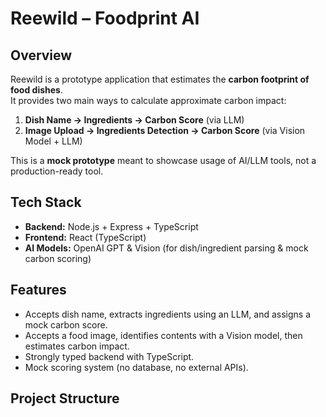 # Reewild – Foodprint AI

## Overview
Reewild is a prototype application that estimates the **carbon footprint of food dishes**.  
It provides two main ways to calculate approximate carbon impact:  
1. **Dish Name → Ingredients → Carbon Score** (via LLM)  
2. **Image Upload → Ingredients Detection → Carbon Score** (via Vision Model + LLM)

This is a **mock prototype** meant to showcase usage of AI/LLM tools, not a production-ready tool.

## Tech Stack
- **Backend:** Node.js + Express + TypeScript  
- **Frontend:** React (TypeScript)  
- **AI Models:** OpenAI GPT & Vision (for dish/ingredient parsing & mock carbon scoring)  

## Features
- Accepts dish name, extracts ingredients using an LLM, and assigns a mock carbon score.  
- Accepts a food image, identifies contents with a Vision model, then estimates carbon impact.  
- Strongly typed backend with TypeScript.  
- Mock scoring system (no database, no external APIs).  

## Project Structure
